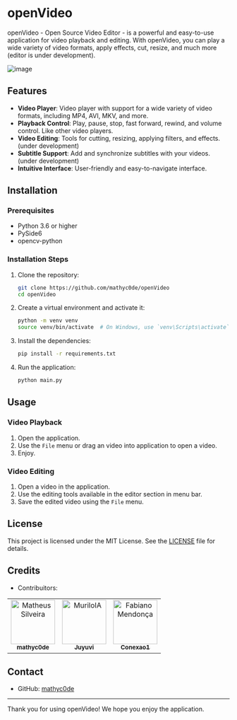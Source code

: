 # openVideo

openVideo - Open Source Video Editor - is a powerful and easy-to-use application for video playback and editing. With openVideo, you can play a wide variety of video formats, apply effects, cut, resize, and much more (editor is under development).

![image](https://github.com/user-attachments/assets/5db6440a-86ed-4cfe-9359-e89637fb8ae5)



## Features

- **Video Player**: Video player with support for a wide variety of video formats, including MP4, AVI, MKV, and more.
- **Playback Control**: Play, pause, stop, fast forward, rewind, and volume control. Like other video players. 
- **Video Editing**: Tools for cutting, resizing, applying filters, and effects. (under development)
- **Subtitle Support**: Add and synchronize subtitles with your videos. (under development)
- **Intuitive Interface**: User-friendly and easy-to-navigate interface.

## Installation

### Prerequisites

- Python 3.6 or higher
- PySide6
- opencv-python

### Installation Steps

1. Clone the repository:
    ```sh
    git clone https://github.com/mathyc0de/openVideo
    cd openVideo
    ```

2. Create a virtual environment and activate it:
    ```sh
    python -m venv venv
    source venv/bin/activate  # On Windows, use `venv\Scripts\activate`
    ```

3. Install the dependencies:
    ```sh
    pip install -r requirements.txt
    ```

4. Run the application:
    ```sh
    python main.py
    ```

## Usage

### Video Playback

1. Open the application.
2. Use the `File` menu or drag an video into application to open a video.
3. Enjoy.

### Video Editing

1. Open a video in the application.
2. Use the editing tools available in the editor section in menu bar.
3. Save the edited video using the `File` menu.

## License

This project is licensed under the MIT License. See the [LICENSE](LICENSE) file for details.

## Credits

- Contribuitors:

  <div align="center">

<table>
  <tr>
    <td align="center"><a href="https://github.com/mathyc0de"><img src="https://avatars.githubusercontent.com/u/135391387?v=4" width="100px;" alt="Matheus Silveira"/><br /><sub><b>mathyc0de</b></sub></a></td>
      <td align="center"><a href="https://github.com/Juyuvi"><img src="https://avatars.githubusercontent.com/u/123633637?v=4" width="100px;" alt="MuriloIA"/><br /><sub><b>Juyuvi</b></sub></a></td>
    <td align="center"><a href="https://github.com/Conexao1"><img src="https://avatars.githubusercontent.com/u/111819952?v=4" width="100px;" alt="Fabiano Mendonça"/><br /><sub><b>Conexao1</b></sub></a></td>
  </tr>
</table>

</div>

## Contact

- GitHub: [mathyc0de](https://github.com/mathyc0de)

---

Thank you for using openVideo! We hope you enjoy the application.
